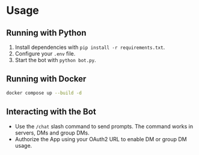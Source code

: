 # Usage

## Running with Python

1. Install dependencies with `pip install -r requirements.txt`.
2. Configure your `.env` file.
3. Start the bot with `python bot.py`.

## Running with Docker

```bash
docker compose up --build -d
```

## Interacting with the Bot

- Use the `/chat` slash command to send prompts. The command works in servers, DMs and group DMs.
- Authorize the App using your OAuth2 URL to enable DM or group DM usage.
